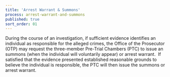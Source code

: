 ```yaml
---
title: 'Arrest Warrant & Summons'
process: arrest-warrant-and-summons
published: true
sort_order: 01
---
```



During the course of an investigation, if sufficient evidence identifies an individual as responsible for the alleged crimes, the Office of the Prosecutor (OTP) may request the three-member Pre-Trial Chambers (PTC) to issue an summons (when the individual will voluntarily appear) or arrest warrant.  If satisfied that the evidence presented established reasonable grounds to believe the individual is responsible, the PTC will then issue the summons or arrest warrant.